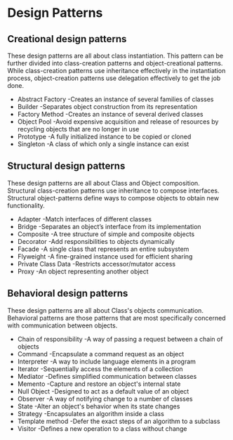 # Design Patterns

## Creational design patterns
These design patterns are all about class instantiation. This pattern can be further divided into 
class-creation patterns and object-creational patterns. While class-creation patterns use inheritance 
effectively in the instantiation process, object-creation patterns use delegation effectively to 
get the job done.

* Abstract Factory
-Creates an instance of several families of classes
* Builder
-Separates object construction from its representation
* Factory Method
-Creates an instance of several derived classes
* Object Pool
-Avoid expensive acquisition and release of resources by recycling objects that are no longer in use
* Prototype
-A fully initialized instance to be copied or cloned
* Singleton
-A class of which only a single instance can exist

## Structural design patterns
These design patterns are all about Class and Object composition. Structural class-creation patterns use 
inheritance to compose interfaces. Structural object-patterns define ways to compose objects to obtain 
new functionality.

* Adapter
-Match interfaces of different classes
* Bridge
-Separates an object’s interface from its implementation
* Composite
-A tree structure of simple and composite objects
* Decorator
-Add responsibilities to objects dynamically
* Facade
-A single class that represents an entire subsystem
* Flyweight
-A fine-grained instance used for efficient sharing
* Private Class Data
-Restricts accessor/mutator access
* Proxy
-An object representing another object

## Behavioral design patterns
These design patterns are all about Class's objects communication. Behavioral patterns are those patterns 
that are most specifically concerned with communication between objects.

* Chain of responsibility
-A way of passing a request between a chain of objects
* Command
-Encapsulate a command request as an object
* Interpreter
-A way to include language elements in a program
* Iterator
-Sequentially access the elements of a collection
* Mediator
-Defines simplified communication between classes
* Memento
-Capture and restore an object's internal state
* Null Object
-Designed to act as a default value of an object
* Observer
-A way of notifying change to a number of classes
* State
-Alter an object's behavior when its state changes
* Strategy
-Encapsulates an algorithm inside a class
* Template method
-Defer the exact steps of an algorithm to a subclass
* Visitor
-Defines a new operation to a class without change